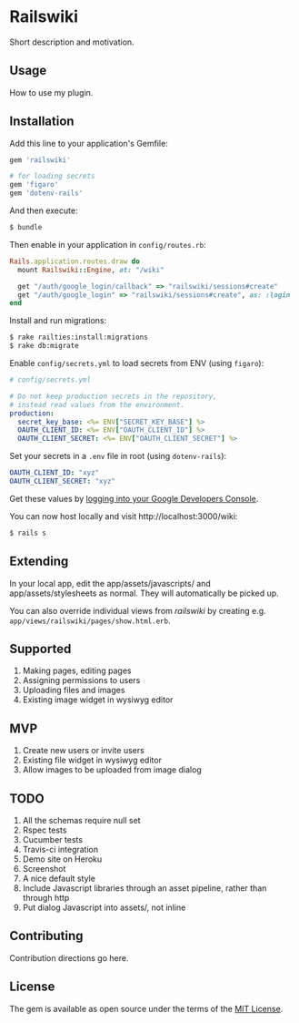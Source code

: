 # Railswiki
Short description and motivation.

## Usage
How to use my plugin.

## Installation
Add this line to your application's Gemfile:

```ruby
gem 'railswiki'

# for loading secrets
gem 'figaro'
gem 'dotenv-rails'
```

And then execute:
```bash
$ bundle
```

Then enable in your application in `config/routes.rb`:
```ruby
Rails.application.routes.draw do
  mount Railswiki::Engine, at: "/wiki"

  get "/auth/google_login/callback" => "railswiki/sessions#create"
  get "/auth/google_login" => "railswiki/sessions#create", as: :login
end
```

Install and run migrations:

```bash
$ rake railties:install:migrations
$ rake db:migrate
```

Enable `config/secrets.yml` to load secrets from ENV (using `figaro`):

```yaml
# config/secrets.yml

# Do not keep production secrets in the repository,
# instead read values from the environment.
production:
  secret_key_base: <%= ENV["SECRET_KEY_BASE"] %>
  OAUTH_CLIENT_ID: <%= ENV["OAUTH_CLIENT_ID"] %>
  OAUTH_CLIENT_SECRET: <%= ENV["OAUTH_CLIENT_SECRET"] %>
```

Set your secrets in a `.env` file in root (using `dotenv-rails`):

```yaml
OAUTH_CLIENT_ID: "xyz"
OAUTH_CLIENT_SECRET: "xyz"
```

Get these values by [logging into your Google Developers Console](http://www.jevon.org/wiki/Google_OAuth2_with_Ruby_on_Rails).

You can now host locally and visit http://localhost:3000/wiki:

```bash
$ rails s
```

## Extending

In your local app, edit the app/assets/javascripts/ and app/assets/stylesheets as normal.
They will automatically be picked up.

You can also override individual views from _railswiki_ by creating e.g. `app/views/railswiki/pages/show.html.erb`.

## Supported

1. Making pages, editing pages
1. Assigning permissions to users
1. Uploading files and images
1. Existing image widget in wysiwyg editor

## MVP

1. Create new users or invite users
1. Existing file widget in wysiwyg editor
1. Allow images to be uploaded from image dialog

## TODO

1. All the schemas require null set
1. Rspec tests
2. Cucumber tests
3. Travis-ci integration
4. Demo site on Heroku
5. Screenshot
6. A nice default style
7. Include Javascript libraries through an asset pipeline, rather than through http
8. Put dialog Javascript into assets/, not inline

## Contributing
Contribution directions go here.

## License
The gem is available as open source under the terms of the [MIT License](http://opensource.org/licenses/MIT).
